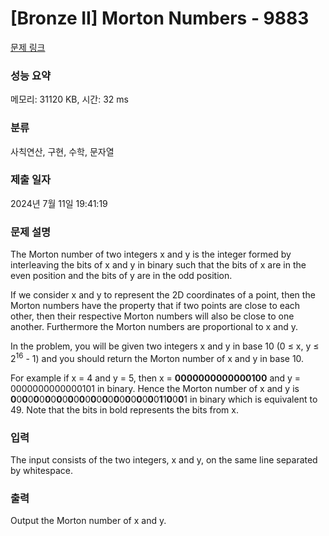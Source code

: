 # [Bronze II] Morton Numbers - 9883 

[문제 링크](https://www.acmicpc.net/problem/9883) 

### 성능 요약

메모리: 31120 KB, 시간: 32 ms

### 분류

사칙연산, 구현, 수학, 문자열

### 제출 일자

2024년 7월 11일 19:41:19

### 문제 설명

<p>The Morton number of two integers x and y is the integer formed by interleaving the bits of x and y in binary such that the bits of x are in the even position and the bits of y are in the odd position.</p>

<p>If we consider x and y to represent the 2D coordinates of a point, then the Morton numbers have the property that if two points are close to each other, then their respective Morton numbers will also be close to one another. Furthermore the Morton numbers are proportional to x and y.</p>

<p>In the problem, you will be given two integers x and y in base 10 (0 ≤ x, y ≤ 2<sup>16</sup> - 1) and you should return the Morton number of x and y in base 10.</p>

<p>For example if x = 4 and y = 5, then x = <strong>0000000000000100</strong> and y = 0000000000000101 in binary. Hence the Morton number of x and y is <strong>0</strong>0<strong>0</strong>0<strong>0</strong>0<strong>0</strong>0<strong>0</strong>0<strong>0</strong>0<strong>0</strong>0<strong>0</strong>0<strong>0</strong>0<strong>0</strong>0<strong>0</strong>0<strong>0</strong>0<strong>0</strong>0<strong>1</strong>1<strong>0</strong>0<strong>0</strong>1 in binary which is equivalent to 49. Note that the bits in bold represents the bits from x.</p>

### 입력 

 <p>The input consists of the two integers, x and y, on the same line separated by whitespace.</p>

### 출력 

 <p>Output the Morton number of x and y.</p>

